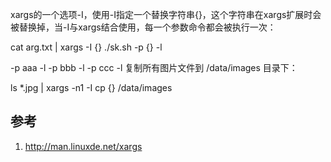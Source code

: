 

xargs的一个选项-I，使用-I指定一个替换字符串{}，这个字符串在xargs扩展时会被替换掉，当-I与xargs结合使用，每一个参数命令都会被执行一次：

cat arg.txt | xargs -I {} ./sk.sh -p {} -l

-p aaa -l
-p bbb -l
-p ccc -l
复制所有图片文件到 /data/images 目录下：

ls *.jpg | xargs -n1 -I cp {} /data/images

## 参考

1. http://man.linuxde.net/xargs